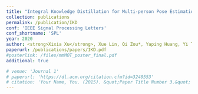 ```yaml
---
title: "Integral Knowledge Distillation for Multi-person Pose Estimation"
collection: publications
permalink: /publication/IKD
conf: 'IEEE Signal Processing Letters'
conf_shortname: 'SPL'
year: 2020
author: <strong>Xixia Xu</strong>, Xue Lin, Qi Zou*, Yaping Huang, Yi Tian
paperurl: /publications/papers/IKD.pdf
#posterlink: /files/mmMOT_poster_final.pdf
additional: true

# venue: 'Journal 1'
# paperurl: 'https://dl.acm.org/citation.cfm?id=3240553'
# citation: 'Your Name, You. (2015). &quot;Paper Title Number 3.&quot; <i>Journal 1</i>. 1(3).'
---
```

